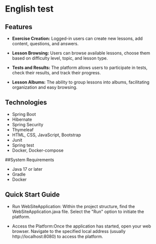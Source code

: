 # English test

## Features

- **Exercise Creation:** Logged-in users can create new lessons, add content, questions, and answers.

- **Lesson Browsing:** Users can browse available lessons, choose them based on difficulty level, topic, and lesson type.

- **Tests and Results:** The platform allows users to participate in tests, check their results, and track their progress.

- **Lesson Albums:** The ability to group lessons into albums, facilitating organization and easy browsing.

## Technologies

- Spring Boot
- Hibernate
- Spring Security
- Thymeleaf
- HTML, CSS, JavaScript, Bootstrap
- Junit
- Spring test
- Docker, Docker-compose

##System Requirements

- Java 17 or later
- Gradle
- Docker

## Quick Start Guide

- Run WebSiteApplication:
  Within the project structure, find the WebSiteApplication.java file.
  Select the "Run" option to initiate the platform.

- Access the Platform:Once the application has started, open your web browser.
  Navigate to the specified local address (usually http://localhost:8080) to access the platform.
